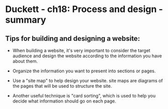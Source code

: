 # Duckett - ch18: Process and design - summary

## Tips for building and designing a website:

* When building a website, it's very important to consider the target audience
and design the website according to the information you have about them.

* Organize the information you want to present into sections or pages.

* Use a "site map" to help design your website.
site maps are diagrams of the pages that will be used to structure the site.

* Another useful technique is "card sorting", which is used to
help you decide what information should go on each page.